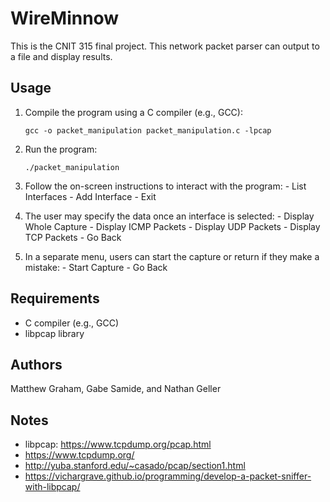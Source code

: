 # WireMinnow
This is the CNIT 315 final project. This network packet parser can output to a file and display results.

## Usage

1. Compile the program using a C compiler (e.g., GCC):
    ```
    gcc -o packet_manipulation packet_manipulation.c -lpcap
    ```

2. Run the program:
    ```
    ./packet_manipulation
    ```

3. Follow the on-screen instructions to interact with the program: 
       - List Interfaces 
       - Add Interface 
       - Exit 

4. The user may specify the data once an interface is selected: 
       - Display Whole Capture 
       - Display ICMP Packets 
       - Display UDP Packets 
       - Display TCP Packets 
       - Go Back
   
6. In a separate menu, users can start the capture or return if they make a mistake: 
       - Start Capture 
       - Go Back 

## Requirements
- C compiler (e.g., GCC)
- libpcap library

## Authors
Matthew Graham, Gabe Samide, and Nathan Geller


## Notes
- libpcap: https://www.tcpdump.org/pcap.html
- https://www.tcpdump.org/
- http://yuba.stanford.edu/~casado/pcap/section1.html
- https://vichargrave.github.io/programming/develop-a-packet-sniffer-with-libpcap/

